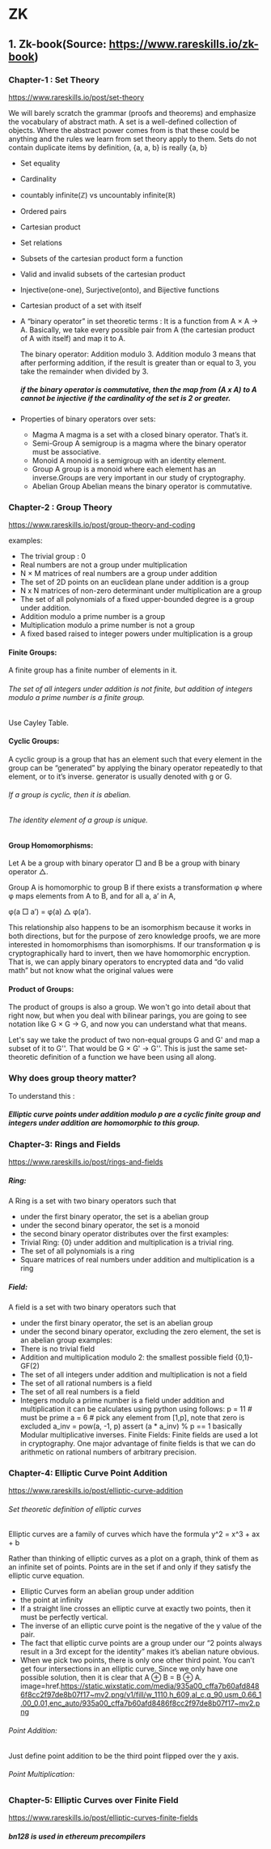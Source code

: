 # ZK
## 1. Zk-book(Source: https://www.rareskills.io/zk-book)
### Chapter-1 : Set Theory
https://www.rareskills.io/post/set-theory

We will barely scratch the grammar (proofs and theorems) and emphasize the vocabulary of abstract math.
A set is a well-defined collection of objects. Where the abstract power comes from is that these could be anything and the rules we learn from set theory apply to them.
Sets do not contain duplicate items by definition, {a, a, b} is really {a, b}
* Set equality
* Cardinality
* countably infinite(ℤ) vs uncountably infinite(ℝ)
* Ordered pairs
* Cartesian product
* Set relations
* Subsets of the cartesian product form a function
* Valid and invalid subsets of the cartesian product
* Injective(one-one), Surjective(onto), and Bijective functions
* Cartesian product of a set with itself
* A “binary operator” in set theoretic terms : It is a function from A × A → A. Basically, we take every possible pair from A (the cartesian product of A with itself) and map it to A.

  The binary operator: Addition modulo 3.
  Addition modulo 3 means that after performing addition, if the result is greater than or equal to 3, you take the remainder when divided by 3.
  ##### if the binary operator is commutative, then the map from (A x A) to A cannot be injective if the cardinality of the set is 2 or greater.
* Properties of binary operators over sets:
    * Magma
      A magma is a set with a closed binary operator. That’s it.
    * Semi-Group
      A semigroup is a magma where the binary operator must be associative.
    * Monoid
      A monoid is a semigroup with an identity element.
    * Group
      A group is a monoid where each element has an inverse.Groups are very important in our study of cryptography.
    * Abelian Group
      Abelian means the binary operator is commutative.

### Chapter-2 : Group Theory
https://www.rareskills.io/post/group-theory-and-coding

examples:
* The trivial group : 0
* Real numbers are not a group under multiplication
* N × M matrices of real numbers are a group under addition
* The set of 2D points on an euclidean plane under addition is a group
* N x N matrices of non-zero determinant under multiplication are a group
* The set of all polynomials of a fixed upper-bounded degree is a group under addition.
* Addition modulo a prime number is a group
* Multiplication modulo a prime number is not a group
* A fixed based raised to integer powers under multiplication is a group
#### Finite Groups:
A finite group has a finite number of elements in it.
###### The set of all integers under addition is not finite, but addition of integers modulo a prime number is a finite group.
Use Cayley Table.
#### Cyclic Groups:
A cyclic group is a group that has an element such that every element in the group can be “generated” by applying the binary operator repeatedly to that element, or to it’s inverse.
generator is usually denoted with g or G.
###### If a group is cyclic, then it is abelian.
###### The identity element of a group is unique.
#### Group Homomorphisms:
Let A be a group with binary operator □ and B be a group with binary operator △.

Group A is homomorphic to group B if there exists a transformation φ where φ maps elements from A to B, and for all a, a’ in A, 

φ(a □ a’) = φ(a) △ φ(a’).

This relationship also happens to be an isomorphism because it works in both directions, but for the purpose of zero knowledge proofs, we are more interested in homomorphisms than isomorphisms.
If our transformation φ is cryptographically hard to invert, then we have homomorphic encryption. That is, we can apply binary operators to encrypted data and “do valid math” but not know what the original values were
#### Product of Groups:
The product of groups is also a group. We won't go into detail about that right now, but when you deal with bilinear parings, you are going to see notation like G × G → G, and now you can understand what that means.

Let's say we take the product of two non-equal groups G and G' and map a subset of it to G''. That would be G × G' → G''. This is just the same set-theoretic definition of a function we have been using all along.

### Why does group theory matter?
To understand this :
##### Elliptic curve points under addition modulo p are a cyclic finite group and integers under addition are homomorphic to this group. 

### Chapter-3: Rings and Fields
https://www.rareskills.io/post/rings-and-fields

##### Ring:
A Ring is a set with two binary operators such that
* under the first binary operator, the set is a abelian group
* under the second binary operator, the set is a monoid
* the second binary operator distributes over the first
examples:
* Trivial Ring: {0} under addition and multiplication is a trivial ring.
* The set of all polynomials is a ring
* Square matrices of real numbers under addition and multiplication is a ring
##### Field:
A field is a set with two binary operators such that
* under the first binary operator, the set is an abelian group
* under the second binary operator, excluding the zero element, the set is an abelian group
examples:
* There is no trivial field
* Addition and multiplication modulo 2: the smallest possible field {0,1}-GF(2)
* The set of all integers under addition and multiplication is not a field
* The set of all rational numbers is a field
* The set of all real numbers is a field
* Integers modulo a prime number is a field under addition and multiplication
it can be calculates using python using follows:
p = 11 # must be prime
a = 6 # pick any element from [1,p], note that zero is excluded
a_inv = pow(a, -1, p)
assert (a * a_inv) % p == 1
basically Modular multiplicative inverses.
Finite Fields:
Finite fields are used a lot in cryptography. One major advantage of finite fields is that we can do arithmetic on rational numbers of arbitrary precision.
### Chapter-4: Elliptic Curve Point Addition
https://www.rareskills.io/post/elliptic-curve-addition

###### Set theoretic definition of elliptic curves
Elliptic curves are a family of curves which have the formula
y^2 = x^3 + ax + b

Rather than thinking of elliptic curves as a plot on a graph, think of them as an infinite set of points. Points are in the set if and only if they satisfy the elliptic curve equation.
* Elliptic Curves form an abelian group under addition
* the point at infinity
* If a straight line crosses an elliptic curve at exactly two points, then it must be perfectly vertical.
* The inverse of an elliptic curve point is the negative of the y value of the pair.
* The fact that elliptic curve points are a group under our “2 points always result in a 3rd except for the identity” makes it’s abelian nature obvious.
* When we pick two points, there is only one other third point. You can’t get four intersections in an elliptic curve. Since we only have one possible solution, then it is clear that A ⊕ B = B ⊕ A.
  image=href.https://static.wixstatic.com/media/935a00_cffa7b60afd8486f8cc2f97de8b07f17~mv2.png/v1/fill/w_1110,h_609,al_c,q_90,usm_0.66_1.00_0.01,enc_auto/935a00_cffa7b60afd8486f8cc2f97de8b07f17~mv2.png
###### Point Addition:
Just define point addition to be the third point flipped over the y axis.
###### Point Multiplication:

### Chapter-5: Elliptic Curves over Finite Field
https://www.rareskills.io/post/elliptic-curves-finite-fields

##### bn128 is used in ethereum precompilers
